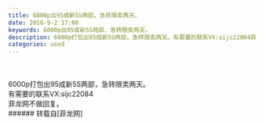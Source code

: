 ```yaml
---
title: 6000p出95成新5S两部，急转限卖两天。
date: 2018-9-2 17:08
keywords: 6000p出95成新5S两部，急转限卖两天。
description: 6000p打包出95成新5S两部，急转限卖两天。有需要的联系VX:sijc22084菲龙网不做回复。
categories: used
---
```

<td class="t_f" id="postmessage_1716263">

<br/>
<br/>
6000p打包出95成新5S两部，急转限卖两天。<br/>
有需要的联系VX:sijc22084<br/>
菲龙网不做回复。<br/>
</td>
###### 转载自[菲龙网]